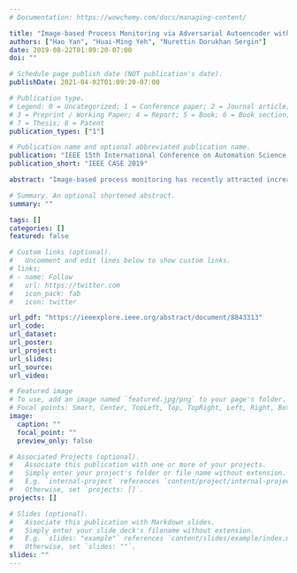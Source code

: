 ```yaml
---
# Documentation: https://wowchemy.com/docs/managing-content/

title: "Image-based Process Monitoring via Adversarial Autoencoder with Applications to Rolling Defect Detection"
authors: ["Hao Yan", "Huai-Ming Yeh", "Nurettin Dorukhan Sergin"]
date: 2019-08-22T01:09:20-07:00
doi: ""

# Schedule page publish date (NOT publication's date).
publishDate: 2021-04-02T01:09:20-07:00

# Publication type.
# Legend: 0 = Uncategorized; 1 = Conference paper; 2 = Journal article;
# 3 = Preprint / Working Paper; 4 = Report; 5 = Book; 6 = Book section;
# 7 = Thesis; 8 = Patent
publication_types: ["1"]

# Publication name and optional abbreviated publication name.
publication: "IEEE 15th International Conference on Automation Science and Engineering (CASE)"
publication_short: "IEEE CASE 2019"

abstract: "Image-based process monitoring has recently attracted increasing attention due to the advancement of the sensing technologies. However, existing process monitoring methods fail to fully utilize the spatial information of images due to their complex characteristics including the high-dimensionality and complex spatial structures. Recent advancements in unsupervised deep models such as generative adversarial networks (GAN) and adversarial autoencoders (AAE) has enabled to learn the complex spatial structures automatically. Inspired by this advancement, we propose an anomaly detection framework based on the AAE for unsupervised anomaly detection for images. AAE combines the power of GAN with the variational autoencoder, which serves as a nonlinear dimension reduction technique. Based on this, we propose a monitoring statistic efficiently capturing the change of the data. The performance of the proposed AAE-based anomaly detection algorithm is validated through a simulation study and real case study for rolling defect detection."

# Summary. An optional shortened abstract.
summary: ""

tags: []
categories: []
featured: false

# Custom links (optional).
#   Uncomment and edit lines below to show custom links.
# links:
# - name: Follow
#   url: https://twitter.com
#   icon_pack: fab
#   icon: twitter

url_pdf: "https://ieeexplore.ieee.org/abstract/document/8843313"
url_code:
url_dataset:
url_poster:
url_project:
url_slides:
url_source: 
url_video:

# Featured image
# To use, add an image named `featured.jpg/png` to your page's folder. 
# Focal points: Smart, Center, TopLeft, Top, TopRight, Left, Right, BottomLeft, Bottom, BottomRight.
image:
  caption: ""
  focal_point: ""
  preview_only: false

# Associated Projects (optional).
#   Associate this publication with one or more of your projects.
#   Simply enter your project's folder or file name without extension.
#   E.g. `internal-project` references `content/project/internal-project/index.md`.
#   Otherwise, set `projects: []`.
projects: []

# Slides (optional).
#   Associate this publication with Markdown slides.
#   Simply enter your slide deck's filename without extension.
#   E.g. `slides: "example"` references `content/slides/example/index.md`.
#   Otherwise, set `slides: ""`.
slides: ""
---
```

